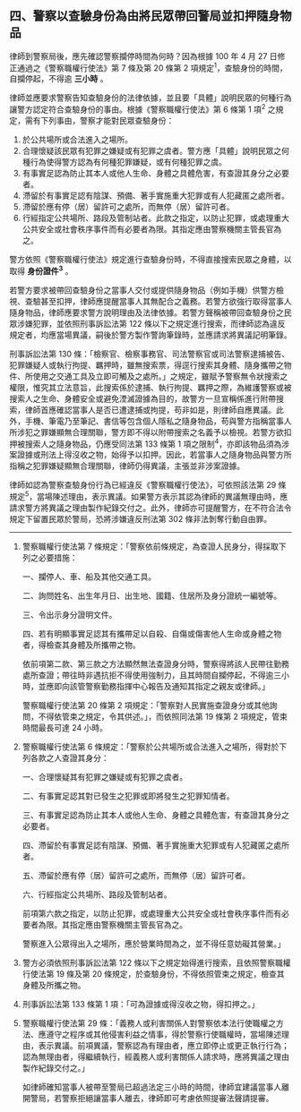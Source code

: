 ## 四、警察以查驗身份為由將民眾帶回警局並扣押隨身物品

律師到警察局後，應先確認警察攔停時間為何時？因為根據 100 年 4 月 27 日修正通過之《警察職權行使法》第 7 條及第 20 條第 2 項規定<sup>1</sup>，查驗身份的時間，自攔停起，不得逾 **三小時** 。

律師並應要求警察告知查驗身份的法律依據，並且要「具體」說明民眾的何種行為讓警方認定符合查驗身份的事由。根據《警察職權行使法》第 6 條第 1 項<sup>2</sup> 之規定，需有下列事由，警察才能對民眾查驗身份：

1. 於公共場所或合法進入之場所。
2. 合理懷疑該民眾有犯罪之嫌疑或有犯罪之虞者。警方應「具體」說明民眾之何種行為使得警方認為有何種犯罪嫌疑，或有何種犯罪之虞。
3. 有事實足認為防止其本人或他人生命、身體之具體危害，有查證其身分之必要者。
4. 滯留於有事實足認有陰謀、預備、著手實施重大犯罪或有人犯藏匿之處所者。
5. 滯留於應有停（居）留許可之處所，而無停（居）留許可者。
6. 行經指定公共場所、路段及管制站者。此款之指定，以防止犯罪，或處理重大公共安全或社會秩序事件而有必要者為限。其指定應由警察機關主管長官為之。

警方依照《警察職權行使法》規定進行查驗身份時，不得直接搜索民眾之身體，以取得 **身份證件<sup>3</sup>** 。

若警方要求被帶回查驗身份之當事人交付或提供隨身物品（例如手機）供警方檢視、查驗甚至扣押，律師應提醒當事人其無配合之義務。若警方欲強行取得當事人隨身物品，律師應要求警方說明理由及法律依據。若警方聲稱被帶回查驗身份之民眾涉嫌犯罪，並依照刑事訴訟法第 122 條以下之規定進行搜索，而律師認為違反規定者，均應當場異議，嗣後於警方製作警詢筆錄時，並應請求將異議記明筆錄。

刑事訴訟法第 130 條：「檢察官、檢察事務官、司法警察官或司法警察逮捕被告、犯罪嫌疑人或執行拘提、羈押時，雖無搜索票，得逕行搜索其身體、隨身攜帶之物件、所使用之交通工具及立即可觸及之處所。」之規定，雖賦予警察無令狀搜索之權限，惟究其立法意旨，此搜索係於逮捕、執行拘提、羈押之際，為維護警察或被搜索人之生命、身體安全或避免湮滅證據為目的，故警方一旦宣稱係進行附帶搜索，律師首應確認當事人是否已遭逮捕或拘提，苟非如是，則律師自應異議。此外，手機、筆電乃至筆記、書信等包含個人隱私之隨身物品，苟與警方指稱當事人所涉犯之罪嫌顯無合理關聯，警方即不得以附帶搜索之名義予以檢視。若警方欲扣押被搜索人之隨身物品，仍應受同法第 133 條第 1 項之限制<sup>4</sup>，亦即該物品須為涉案證據或刑法上得沒收之物，始得予以扣押。因此，若當事人之隨身物品與警方所指稱之犯罪嫌疑顯無合理關聯，律師仍得異議，主張並非涉案證據。

律師如認為警察查驗身份行為已經違反《警察職權行使法》，可依照該法第 29 條規定<sup>5</sup>，當場陳述理由，表示異議。如果警方表示其認為律師的異議無理由時，應請求警方將異議之理由製作紀錄交付之。此外，律師亦可提醒警方，在不符合法令規定下留置民眾於警局，恐將涉嫌違反刑法第 302 條非法剝奪行動自由罪。

---

1. 警察職權行使法第 7 條規定：「警察依前條規定，為查證人民身分，得採取下列之必要措施：

   一、攔停人、車、船及其他交通工具。

   二、詢問姓名、出生年月日、出生地、國籍、住居所及身分證統一編號等。

   三、令出示身分證明文件。

   四、若有明顯事實足認其有攜帶足以自殺、自傷或傷害他人生命或身體之物者，得檢查其身體及所攜帶之物。

   依前項第二款、第三款之方法顯然無法查證身分時，警察得將該人民帶往勤務處所查證；帶往時非遇抗拒不得使用強制力，且其時間自攔停起，不得逾三小時，並應即向該管警察勤務指揮中心報告及通知其指定之親友或律師。」

   警察職權行使法第 20 條第 2 項規定：「警察對人民實施查證身分或其他詢問，不得依管束之規定，令其供述。」，而依照同法第 19 條第 2 項規定，管束時間最長可達 24 小時。

2. 警察職權行使法第 6 條規定：「警察於公共場所或合法進入之場所，得對於下列各款之人查證其身分：

   一、合理懷疑其有犯罪之嫌疑或有犯罪之虞者。

   二、有事實足認其對已發生之犯罪或即將發生之犯罪知情者。

   三、有事實足認為防止其本人或他人生命、身體之具體危害，有查證其身分之必要者。

   四、滯留於有事實足認有陰謀、預備、著手實施重大犯罪或有人犯藏匿之處所者。

   五、滯留於應有停（居）留許可之處所，而無停（居）留許可者。

   六、行經指定公共場所、路段及管制站者。

   前項第六款之指定，以防止犯罪，或處理重大公共安全或社會秩序事件而有必要者為限。其指定應由警察機關主管長官為之。

   警察進入公眾得出入之場所，應於營業時間為之，並不得任意妨礙其營業。」

3. 警方必須依照刑事訴訟法第 122 條以下之規定始得進行搜索，且依照警察職權行使法第 19 條及第 20 條規定，於查驗身份，不得依照管束之規定，檢查其身體及所攜之物。

4. 刑事訴訟法第 133 條第 1 項：「可為證據或得沒收之物，得扣押之。」

5. 警察職權行使法第 29 條：「義務人或利害關係人對警察依本法行使職權之方法、應遵守之程序或其他侵害利益之情事，得於警察行使職權時，當場陳述理由，表示異議。前項異議，警察認為有理由者，應立即停止或更正執行行為；認為無理由者，得繼續執行，經義務人或利害關係人請求時，應將異議之理由製作紀錄交付之。」

   如律師確知當事人被帶至警局已超過法定三小時的時間，律師宜建議當事人離開警局，若警察拒絕讓當事人離去，律師即可考慮依照提審法聲請提審。
